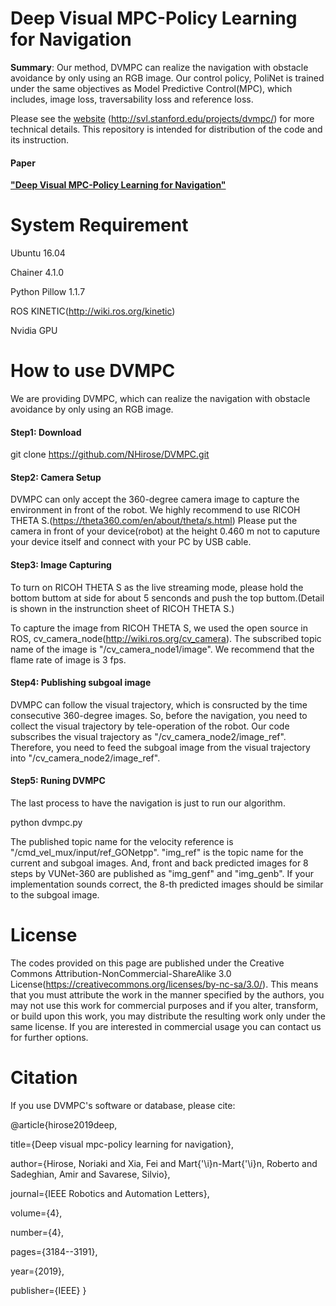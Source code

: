 # Deep Visual MPC-Policy Learning for Navigation
 
**Summary**: Our method, DVMPC can realize the navigation with obstacle avoidance by only using an RGB image. Our control policy, PoliNet is trained under the same objectives as Model Predictive Control(MPC), which includes, image loss, traversability loss and reference loss.

Please see the [website](http://svl.stanford.edu/projects/dvmpc/) (http://svl.stanford.edu/projects/dvmpc/) for more technical details. This repository is intended for distribution of the code and its instruction.

#### Paper
**["Deep Visual MPC-Policy Learning for Navigation"](https://arxiv.org/abs/1903.02749)**


System Requirement
=================
Ubuntu 16.04

Chainer 4.1.0

Python Pillow 1.1.7

ROS KINETIC(http://wiki.ros.org/kinetic)

Nvidia GPU

How to use DVMPC
=================

We are providing DVMPC, which can realize the navigation with obstacle avoidance by only using an RGB image.

#### Step1: Download
git clone https://github.com/NHirose/DVMPC.git

#### Step2: Camera Setup
DVMPC can only accept the 360-degree camera image to capture the environment in front of the robot.
We highly recommend to use RICOH THETA S.(https://theta360.com/en/about/theta/s.html)
Please put the camera in front of your device(robot) at the height 0.460 m not to caputure your device itself and connect with your PC by USB cable.

#### Step3: Image Capturing
To turn on RICOH THETA S as the live streaming mode, please hold the bottom buttom at side for about 5 senconds and push the top buttom.(Detail is shown in the instrunction sheet of RICOH THETA S.)

To capture the image from RICOH THETA S, we used the open source in ROS, cv_camera_node(http://wiki.ros.org/cv_camera).
The subscribed topic name of the image is "/cv_camera_node1/image". We recommend that the flame rate of image is 3 fps.

#### Step4: Publishing subgoal image
DVMPC can follow the visual trajectory, which is consructed by the time consecutive 360-degree images.
So, before the navigation, you need to collect the visual trajectory by tele-operation of the robot.
Our code subscribes the visual trajectory as "/cv_camera_node2/image_ref".
Therefore, you need to feed the subgoal image from the visual trajectory into "/cv_camera_node2/image_ref".


#### Step5: Runing DVMPC
The last process to have the navigation is just to run our algorithm.

python dvmpc.py

The published topic name for the velocity reference is "/cmd_vel_mux/input/ref_GONetpp".
"img_ref" is the topic name for the current and subgoal images. 
And, front and back predicted images for 8 steps by VUNet-360 are published as "img_genf" and "img_genb".
If your implementation sounds correct, the 8-th predicted images should be similar to the subgoal image.

License
=================
The codes provided on this page are published under the Creative Commons Attribution-NonCommercial-ShareAlike 3.0 License(https://creativecommons.org/licenses/by-nc-sa/3.0/). This means that you must attribute the work in the manner specified by the authors, you may not use this work for commercial purposes and if you alter, transform, or build upon this work, you may distribute the resulting work only under the same license. If you are interested in commercial usage you can contact us for further options. 

Citation
=================

If you use DVMPC's software or database, please cite:

@article{hirose2019deep,

  title={Deep visual mpc-policy learning for navigation},
  
  author={Hirose, Noriaki and Xia, Fei and Mart{\'\i}n-Mart{\'\i}n, Roberto and Sadeghian, Amir and Savarese, Silvio},
  
  journal={IEEE Robotics and Automation Letters},
  
  volume={4},
  
  number={4},
  
  pages={3184--3191},
  
  year={2019},
  
  publisher={IEEE}
}

